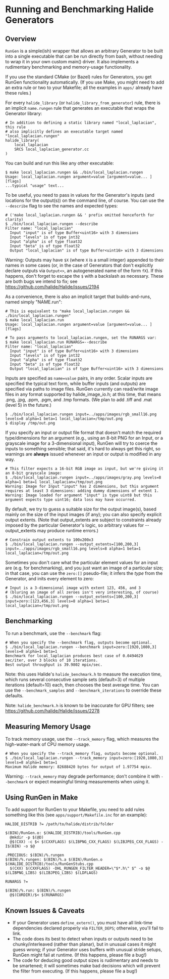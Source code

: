 # Running and Benchmarking Halide Generators

## Overview

`RunGen` is a simple(ish) wrapper that allows an arbitrary Generator to be built
into a single executable that can be run directly from bash, without needing to
wrap it in your own custom main() driver. It also implements a rudimentary
benchmarking and memory-usage functionality.

If you use the standard CMake (or Bazel) rules for Generators, you get RunGen
functionality automatically. (If you use Make, you might need to add an extra rule
or two to your  Makefile; all the examples in `apps/` already have these rules.)

For every `halide_library` (or `halide_library_from_generator`) rule,
there is an implicit `name.rungen` rule that generates an executable that wraps
the Generator library:

```
# In addition to defining a static library named "local_laplacian", this rule 
# also implicitly defines an executable target named "local_laplacian.rungen"
halide_library(
    local_laplacian
    SRCS local_laplacian_generator.cc
)
```

You can build and run this like any other executable:

```
$ make local_laplacian.rungen && ./bin/local_laplacian.rungen
Usage: local_laplacian.rungen argument=value [argument=value... ] [flags]
...typical "usage" text...
```

To be useful, you need to pass in values for the Generator's inputs (and
locations for the output(s)) on the command line, of course. You can use the
`--describe` flag to see the names and expected types:

```
# ('make local_laplacian.rungen && ' prefix omitted henceforth for clarity)
$ ./bin/local_laplacian.rungen --describe
Filter name: "local_laplacian"
  Input "input" is of type Buffer<uint16> with 3 dimensions
  Input "levels" is of type int32
  Input "alpha" is of type float32
  Input "beta" is of type float32
  Output "local_laplacian" is of type Buffer<uint16> with 3 dimensions
```

Warning: Outputs may have `$X` (where `X` is a small integer) appended to their
names in some cases (or, in the case of Generators that don't explicitly declare
outputs via `Output<>`, an autogenerated name of the form `fX`). If this
happens, don't forget to escape the `$` with a backslash as necessary. These are
both bugs we intend to fix; see https://github.com/halide/Halide/issues/2194

As a convenience, there is also an implicit target that builds-and-runs, named simply "NAME.run":

```
# This is equivalent to "make local_laplacian.rungen && ./bin/local_laplacian.rungen"
$ make local_laplacian.run
Usage: local_laplacian.rungen argument=value [argument=value... ] [flags]

# To pass arguments to local_laplacian.rungen, set the RUNARGS var:
$ make local_laplacian.run RUNARGS=--describe
Filter name: "local_laplacian"
  Input "input" is of type Buffer<uint16> with 3 dimensions
  Input "levels" is of type int32
  Input "alpha" is of type float32
  Input "beta" is of type float32
  Output "local_laplacian" is of type Buffer<uint16> with 3 dimensions
```

Inputs are specified as `name=value` pairs, in any order. Scalar inputs are specified
the typical text form, while buffer inputs (and outputs) are specified via paths to image files.
RunGen currently can read/write image files in any format supported by halide_image_io.h; at this time, that means .png, .jpg, .ppm, .pgm, and .tmp formats. (We plan to add .tiff and .mat (level 5) in the future.)

```
$ ./bin/local_laplacian.rungen input=../apps/images/rgb_small16.png levels=8 alpha=1 beta=1 local_laplacian=/tmp/out.png
$ display /tmp/out.png
```

If you specify an input or output file format that doesn't match the required
type/dimensions for an argument (e.g., using an 8-bit PNG for an Input<float>,
or a grayscale image for a 3-dimensional input), RunGen will try to coerce the
inputs to something sensible; that said, it's hard to always get this right, so
warnings are **always** issued whenever an input or output is modified in any
way.

```
# This filter expects a 16-bit RGB image as input, but we're giving it an 8-bit grayscale image:
$ ./bin/local_laplacian.rungen input=../apps/images/gray.png levels=8 alpha=1 beta=1 local_laplacian=/tmp/out.png
Warning: Image for Input "input" has 2 dimensions, but this argument requires at least 3 dimensions: adding dummy dimensions of extent 1.
Warning: Image loaded for argument "input" is type uint8 but this argument expects type uint16; data loss may have occurred.
```

By default, we try to guess a suitable size for the output image(s), based mainly
on the size of the input images (if any); you can also specify explicit output
extents. (Note that output_extents are subject to constraints already imposed by
the particular Generator's logic, so arbitrary values for --output_extents may
produce runtime errors.)

```
# Constrain output extents to 100x200x3
$ ./bin/local_laplacian.rungen --output_extents=[100,200,3] input=../apps/images/rgb_small16.png levels=8 alpha=1 beta=1 local_laplacian=/tmp/out.png
```

Sometimes you don't care what the particular element values for an input are
(e.g. for benchmarking), and you just want an image of a particular size; in
that case, you can use the `zero:[]` pseudo-file; it infers the *type* from the
Generator, and inits every element to zero:

```
# Input is a 3-dimensional image with extent 123, 456, and 3
# (bluring an image of all zeroes isn't very interesting, of course)
$ ./bin/local_laplacian.rungen --output_extents=[100,200,3] input=zero:[123,456,3] levels=8 alpha=1 beta=1 local_laplacian=/tmp/out.png
```

## Benchmarking

To run a benchmark, use the `--benchmark` flag:

```
# When you specify the --benchmark flag, outputs become optional.
$ ./bin/local_laplacian.rungen --benchmark input=zero:[1920,1080,3] levels=8 alpha=1 beta=1 
Benchmark for local_laplacian produces best case of 0.0494629 sec/iter, over 3 blocks of 10 iterations.
Best output throughput is 39.9802 mpix/sec.
```

Note: this uses Halide's `halide_benchmark.h` to measure the execution time,
which runs several consecutive sample sets (default=3) of multiple iterations
(default=10) each, then chooses the best average time. You can use the
`--benchmark_samples` and `--benchmark_iterations` to override these defaults.

Note: `halide_benchmark.h` is known to be inaccurate for GPU filters; see https://github.com/halide/Halide/issues/2278

## Measuring Memory Usage

To track memory usage, use the `--track_memory` flag, which measures the
high-water-mark of CPU memory usage.

```
# When you specify the --track_memory flag, outputs become optional.
$ ./bin/local_laplacian.rungen --track_memory input=zero:[1920,1080,3] levels=8 alpha=1 beta=1 
Maximum Halide memory: 82688420 bytes for output of 1.97754 mpix.
```

Warning: `--track_memory` may degrade performance; don't combine it with
`--benchmark` or expect meaningful timing measurements when using it.

## Using RunGen in Make

To add support for RunGen to your Makefile, you need to add rules something like this (see `apps/support/Makefile.inc` for an example):

```
HALIDE_DISTRIB ?= /path/to/halide/distrib/folder

$(BIN)/RunGen.o: $(HALIDE_DISTRIB)/tools/RunGen.cpp
  @mkdir -p $(@D)
  @$(CXX) -c $< $(CXXFLAGS) $(LIBPNG_CXX_FLAGS) $(LIBJPEG_CXX_FLAGS) -I$(BIN) -o $@

.PRECIOUS: $(BIN)/%.rungen
$(BIN)/%.rungen: $(BIN)/%.a $(BIN)/RunGen.o $(HALIDE_DISTRIB)/tools/RunGenStubs.cpp
  $(CXX) $(CXXFLAGS) -DHL_RUNGEN_FILTER_HEADER=\"$*.h\" $^ -o $@ $(LIBPNG_LIBS) $(LIBJPEG_LIBS) $(LDFLAGS)

RUNARGS ?=

$(BIN)/%.run: $(BIN)/%.rungen
  @$(CURDIR)/$< $(RUNARGS)
```

## Known Issues & Caveats

-   If your Generator uses `define_extern()`, you must have all link-time
    dependencies declared properly via `FILTER_DEPS`; otherwise, you'll fail to
    link.
-   The code does its best to detect when inputs or outputs need to be
    chunky/interleaved (rather than planar), but in unusual cases it might guess
    wrong; if your Generator uses buffers with unusual stride setups, RunGen
    might fail at runtime. (If this happens, please file a bug!)
-   The code for deducing good output sizes is rudimentary and needs to be
    smartened; it will sometimes make bad decisions which will prevent the
    filter from executing. (If this happens, please file a bug!)

